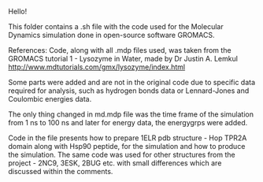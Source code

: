 Hello! 

This folder contains a .sh file with the code used for the Molecular Dynamics simulation done in open-source software GROMACS. 

References: 
Code, along with all .mdp files used, was taken from the GROMACS tutorial 1 - Lysozyme in Water, made by Dr Justin A. Lemkul http://www.mdtutorials.com/gmx/lysozyme/index.html

Some parts were added and are not in the original code due to specific data required for analysis, such as hydrogen bonds data or Lennard-Jones and Coulombic energies data.

The only thing changed in md.mdp file was the time frame of the simulation from 1 ns to 100 ns and later for energy data, the energygrps were added.

Code in the file presents how to prepare 1ELR pdb structure - Hop TPR2A domain along with Hsp90 peptide, for the simulation and how to produce the simulation. The same code was used for other structures from the project - 2NC9, 3ESK, 2BUG etc. with small differences which are discussed within the comments. 

